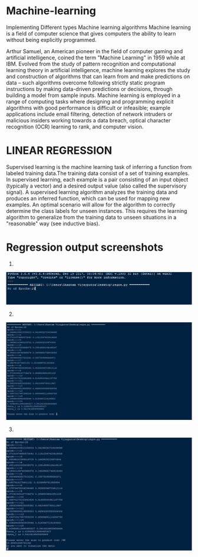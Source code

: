 # Machine-learning
Implementing Different types Machine learning algorithms
Machine learning is a field of computer science that gives computers the ability to learn without being explicitly programmed.

Arthur Samuel, an American pioneer in the field of computer gaming and artificial intelligence, coined the term "Machine Learning" in 1959 while at IBM. Evolved from the study of pattern recognition and computational learning theory in artificial intelligence, machine learning explores the study and construction of algorithms that can learn from and make predictions on data – such algorithms overcome following strictly static program instructions by making data-driven predictions or decisions, through building a model from sample inputs. Machine learning is employed in a range of computing tasks where designing and programming explicit algorithms with good performance is difficult or infeasible; example applications include email filtering, detection of network intruders or malicious insiders working towards a data breach, optical character recognition (OCR) learning to rank, and computer vision.


# LINEAR REGRESSION
Supervised learning is the machine learning task of inferring a function from labeled training data.The training data consist of a set of training examples. In supervised learning, each example is a pair consisting of an input object (typically a vector) and a desired output value (also called the supervisory signal). A supervised learning algorithm analyzes the training data and produces an inferred function, which can be used for mapping new examples. An optimal scenario will allow for the algorithm to correctly determine the class labels for unseen instances. This requires the learning algorithm to generalize from the training data to unseen situations in a "reasonable" way (see inductive bias).

# Regression output screenshots

1.
![alt tag](https://github.com/vshantam/Machine-learning/blob/master/images/Capture1.PNG)

2.
![alt tag](https://github.com/vshantam/Machine-learning/blob/master/images/Capture2.PNG)

3.
![alt tag](https://github.com/vshantam/Machine-learning/blob/master/images/Capture3.PNG)


